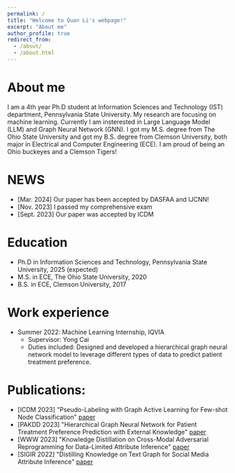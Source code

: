 ```yaml
---
permalink: /
title: "Welcome to Quan Li's webpage!"
excerpt: "About me"
author_profile: true
redirect_from: 
  - /about/
  - /about.html
---
```


About me
======
I am a 4th year Ph.D student at Information Sciences and Technology (IST) department, Pennsylvania State University. My research are focusing on machine learning. Currently I am insterested in Large Language Model (LLM) and Graph Neural Network (GNN). I got my M.S. degree from The Ohio State University and got my B.S. degree from Clemson University, both major in Electrical and Computer Engineering (ECE). I am proud of being an Ohio buckeyes and a Clemson Tigers! 

NEWS
======
* [Mar. 2024] Our paper has been accepted by DASFAA and IJCNN!
* [Nov. 2023] I passed my comprehensive exam
* [Sept. 2023] Our paper was accepted by ICDM

Education
======
* Ph.D in Information Sciences and Technology, Pennsylvania State University, 2025 (expected)
* M.S. in ECE, The Ohio State University, 2020
* B.S. in ECE, Clemson University, 2017

Work experience
======
* Summer 2022: Machine Learning Internship, IQVIA
  - Supervisor: Yong Cai
  - Duties included: Designed and developed a hierarchical graph neural network model to leverage different types of data to predict patient treatment preference.
  


Publications:
======
* [ICDM 2023] "Pseudo-Labeling with Graph Active Learning for Few-shot Node Classification" [paper](https://faculty.ist.psu.edu/wu/papers/Pseudo-Labeling-ICDM2023.pdf)
* [PAKDD 2023] "Hierarchical Graph Neural Network for Patient Treatment Preference Prediction with External Knowledge" [paper](https://link.springer.com/chapter/10.1007/978-3-031-33380-4_16)
* [WWW 2023] "Knowledge Distillation on Cross-Modal Adversarial Reprogramming for Data-Limited Attribute Inference" [paper](https://dl.acm.org/doi/abs/10.1145/3543873.3587313)
* [SIGIR 2022] "Distilling Knowledge on Text Graph for Social Media Attribute Inference" [paper](https://dl.acm.org/doi/abs/10.1145/3477495.3531968)




